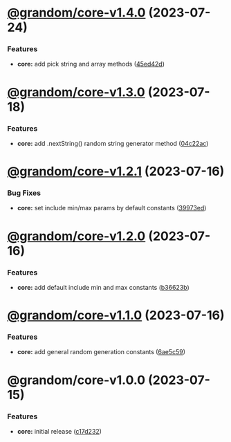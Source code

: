 # [@grandom/core-v1.4.0](https://github.com/grandom-library/grandom-js/compare/@grandom/core-v1.3.0...@grandom/core-v1.4.0) (2023-07-24)


### Features

* **core:** add pick string and array methods ([45ed42d](https://github.com/grandom-library/grandom-js/commit/45ed42de2aa1f88b2e9fe65fdbe34d041b480f6d))

# [@grandom/core-v1.3.0](https://github.com/grandom-library/grandom-js/compare/@grandom/core-v1.2.1...@grandom/core-v1.3.0) (2023-07-18)


### Features

* **core:** add .nextString() random string generator method ([04c22ac](https://github.com/grandom-library/grandom-js/commit/04c22acb0c2476937220b7a31a7e7e915bc9f887))

# [@grandom/core-v1.2.1](https://github.com/grandom-library/grandom-js/compare/@grandom/core-v1.2.0...@grandom/core-v1.2.1) (2023-07-16)


### Bug Fixes

* **core:** set include min/max params by default constants ([39973ed](https://github.com/grandom-library/grandom-js/commit/39973ede0b719c9c7ca22aa30faedeeb6b241fef))

# [@grandom/core-v1.2.0](https://github.com/grandom-library/grandom-js/compare/@grandom/core-v1.1.0...@grandom/core-v1.2.0) (2023-07-16)


### Features

* **core:** add default include min and max constants ([b36623b](https://github.com/grandom-library/grandom-js/commit/b36623b3737e9b991f43a32cbde59158ebb85296))

# [@grandom/core-v1.1.0](https://github.com/grandom-library/grandom-js/compare/@grandom/core-v1.0.0...@grandom/core-v1.1.0) (2023-07-16)


### Features

* **core:** add general random generation constants ([6ae5c59](https://github.com/grandom-library/grandom-js/commit/6ae5c5914224e51f004a50429e67f12f34bb8fd5))

# @grandom/core-v1.0.0 (2023-07-15)


### Features

* **core:** initial release ([c17d232](https://github.com/grandom-library/grandom-js/commit/c17d232f900354b3ec9642526b81e17f5fa66837))
